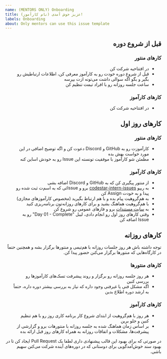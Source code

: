 ```yaml
---
name: (MENTORS ONLY) Onboarding
title: (نام کارآموز) عزیز خوش آمدی!
labels: Onboarding
about: Only mentors can use this issue template
---
```

<div dir="rtl">


## قبل از شروع دوره

### کارهای منتور

- در افتتاحیه شرکت کن
- قبل از شروع دوره خودت رو به کارآموز معرفی کن، اطلاعات ارتباطیش رو بگیر و بگو اگه سوالی داشت می‌تونه ازت بپرسه
- ساعت جلسه روزانه رو با افراد تیمت تنظیم کن

### کار‌های کارآموز

- در افتتاحیه شرکت کن

## کار‌های روز اول

### کار‌های منتور

- کارآموزت رو به GitHub و Discord دعوت کن و اگه توضیح اضافی در این مورد خواست بهش بده
- مطمئن شو کارآموز با موفقیت تونسته این Issue رو به خودش اساین کنه

### کار‌های کارآموز

- از منتور پیگیری کن که به GitHub و Discord اضافه بشی
- به ریپو [codestar-intern-issues](https://github.com/Star-Academy/codestar-intern-issues/issues/) برو و Issueئی که به اسم‌ت ثبت شده رو پیدا و به خودت Assign کن
- به هم‌گروهیت پیام بده و با هم ارتباط بگیرید (مخصوص کارآموزهای مجازی)
- با هم‌گروهیت هماهنگ بشید و برای کارهای روزانه‌تون برنامه‌ریزی کنید
- به [سایت مستندات](https://star-academy.github.io/codestar-documents/) برو و فازهای عمومی رو شروع کن
- وقتی کار‌های روز اول رو انجام دادی، لیبل "Day 01 - Complete" رو به Issue اضافه کن

## کار‌های روزانه

توجه داشته باش هر روز جلسات روزانه با هم‌تیمی و منتور‌ها برگزار بشه و همچنین حتماً در کارگاه‌هایی که منتور‌ها برگزار می‌کنن حضور پیدا کن.

### کار‌های منتورها

- هر روز جلسه روزانه رو برگزار و روند پیشرفت تسک‌های کارآموزها رو بررسی کنین
- اگه مشکل فنی یا غیرفنی وجود داره که نیاز به بررسی بیشتر دوره داره، حتماً به ارشد دوره اطلاع بدین

### کار‌های کارآموز

- هر روز با هم‌گروهیت از ابتدای شروع کار برنامه کاری روز رو با هم تنظیم کنین و جلو برین
- بر اساس زمان هماهنگ شده به جلسه روزانه با منتورهات برو و گزارشی از پیشرفت‌ها، مشکلات و اتفاقات روزانه به همراه کارهای روز قبل ارائه بده



در صورتی که برای بهبود این قالب پیشنهادی داری لطفا یک Pull Request ایجاد کن تا در بهبود سند خوش‌آمدگویی برای دوستانی که در دوره‌های آینده شرکت می‌کنن سهیم باشی.

</div>
